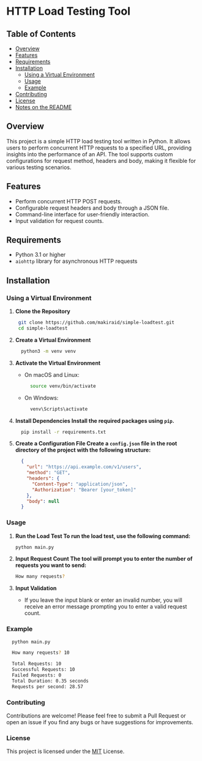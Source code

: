 # HTTP Load Testing Tool

## Table of Contents

- [Overview](#overview)
- [Features](#features)
- [Requirements](#requirements)
- [Installation](#installation)
  - [Using a Virtual Environment](#using-a-virtual-environment)
  - [Usage](#usage)
  - [Example](#example)
- [Contributing](#contributing)
- [License](#license)
- [Notes on the README](#notes-on-the-readme  )

## Overview

This project is a simple HTTP load testing tool written in Python. It allows users to perform concurrent HTTP requests to a specified URL, providing insights into the performance of an API. The tool supports custom configurations for request method, headers and body, making it flexible for various testing scenarios.

## Features

- Perform concurrent HTTP POST requests.
- Configurable request headers and body through a JSON file.
- Command-line interface for user-friendly interaction.
- Input validation for request counts.

## Requirements

- Python 3.1 or higher
- `aiohttp` library for asynchronous HTTP requests

## Installation

### Using a Virtual Environment

1. **Clone the Repository**

   ```bash
    git clone https://github.com/makiraid/simple-loadtest.git
    cd simple-loadtest
   ```

2. **Create a Virtual Environment**

    ```bash
      python3 -m venv venv
    ```

3. **Activate the Virtual Environment**

    - On macOS and Linux:

      ```bash
        source venv/bin/activate
      ```

    - On Windows:

      ```bash
        venv\Scripts\activate
      ```

4. **Install Dependencies Install the required packages using `pip`.**

    ```bash
      pip install -r requirements.txt
    ```

5. **Create a Configuration File Create a `config.json` file in the root directory of the project with the following structure:**

    ```json
      {
        "url": "https://api.example.com/v1/users",
        "method": "GET",
        "headers": {
          "Content-Type": "application/json",
          "Authorization": "Bearer [your_token]"
        },
        "body": null
      }
    ```

### Usage

1. **Run the Load Test To run the load test, use the following command:**

    ```bash
    python main.py
    ```

2. **Input Request Count The tool will prompt you to enter the number of requests you want to send:**

    ```bash
    How many requests?
    ```

3. **Input Validation**

    - If you leave the input blank or enter an invalid number, you will receive an error message prompting you to enter a valid request count.

### Example

  ```bash
    python main.py

    How many requests? 10

    Total Requests: 10
    Successful Requests: 10
    Failed Requests: 0
    Total Duration: 0.35 seconds
    Requests per second: 28.57
  ```

### Contributing

Contributions are welcome! Please feel free to submit a Pull Request or open an issue if you find any bugs or have suggestions for improvements.

### License

This project is licensed under the [MIT](LICENSE) License.
